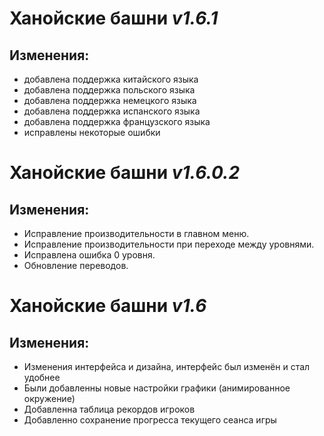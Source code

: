 # **Ханойские башни** *v1.6.1*

## Изменения:
- добавлена ​​поддержка китайского языка
- добавлена ​​поддержка польского языка
- добавлена ​​поддержка немецкого языка
- добавлена ​​поддержка испанского языка
- добавлена ​​поддержка французского языка
- исправлены некоторые ошибки

# **Ханойские башни** *v1.6.0.2*

## Изменения:
- Исправление производительности в главном меню.
- Исправление ​​производительности при переходе между уровнями.
- Исправлена ​​ошибка 0 уровня.
- Обновление переводов.

# **Ханойские башни** *v1.6*

## Изменения:

- Изменения интерфейса и дизайна, интерфейс был изменён и стал удобнее
- Были добавленны новые настройки графики (анимированное окружение)
- Добавленна таблица рекордов игроков
- Добавленно сохранение прогресса текущего сеанса игры
